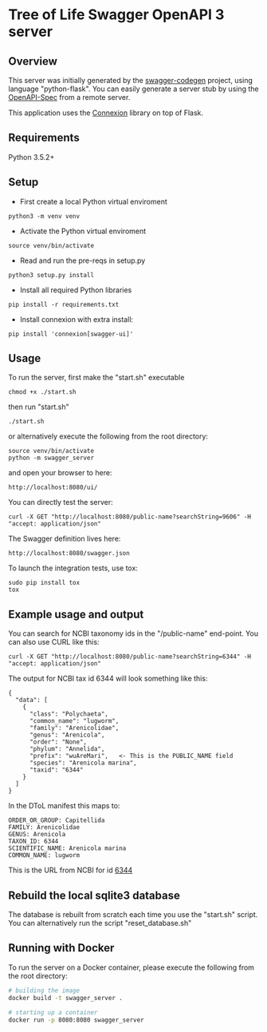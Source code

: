 # Tree of Life Swagger OpenAPI 3 server

## Overview
This server was initially generated by the [swagger-codegen](https://github.com/swagger-api/swagger-codegen) project, using language "python-flask". 
You can easily generate a server stub by using the [OpenAPI-Spec](https://github.com/swagger-api/swagger-core/wiki) from a remote server.  

This application uses the [Connexion](https://github.com/zalando/connexion) library on top of Flask.

## Requirements
Python 3.5.2+

## Setup
- First create a local Python virtual enviroment
```
python3 -m venv venv
```

- Activate the Python virtual enviroment
```
source venv/bin/activate
```

- Read and run the pre-reqs in setup.py
```
python3 setup.py install
```

- Install all required Python libraries
```
pip install -r requirements.txt
```

- Install connexion with extra install: 
```
pip install 'connexion[swagger-ui]'
```


## Usage
To run the server, first make the "start.sh" executable 
```
chmod +x ./start.sh
```

then run "start.sh" 
```
./start.sh
```

or alternatively execute the following from the root directory:
```
source venv/bin/activate
python -m swagger_server
```

and open your browser to here:
```
http://localhost:8080/ui/
```

You can directly test the server:
```
curl -X GET "http://localhost:8080/public-name?searchString=9606" -H  "accept: application/json"
```

The Swagger definition lives here:
```
http://localhost:8080/swagger.json
```

To launch the integration tests, use tox:
```
sudo pip install tox
tox
```

## Example usage and output
You can search for NCBI taxonomy ids in the "/public-name" end-point. You can also use CURL like this:
```
curl -X GET "http://localhost:8080/public-name?searchString=6344" -H  "accept: application/json"
```

The output for NCBI tax id 6344 will look something like this:
```
{
  "data": [
    {
      "class": "Polychaeta",
      "common_name": "lugworm",
      "family": "Arenicolidae",
      "genus": "Arenicola",
      "order": "None",
      "phylum": "Annelida",
      "prefix": "wuAreMari",   <- This is the PUBLIC_NAME field
      "species": "Arenicola marina",
      "taxid": "6344"
    }
  ]
}
```

In the DToL manifest this maps to:
```
ORDER_OR_GROUP: Capitellida
FAMILY: Arenicolidae	
GENUS: Arenicola	
TAXON_ID: 6344	
SCIENTIFIC_NAME: Arenicola marina
COMMON_NAME: lugworm			
```
This is the URL from NCBI for id [6344](https://www.ncbi.nlm.nih.gov/Taxonomy/Browser/wwwtax.cgi?id=6344)


## Rebuild the local sqlite3 database
The database is rebuilt from scratch each time you use the "start.sh" script. 
You can alternatively run the script "reset_database.sh"

## Running with Docker

To run the server on a Docker container, please execute the following from the root directory:

```bash
# building the image
docker build -t swagger_server .

# starting up a container
docker run -p 8080:8080 swagger_server
```